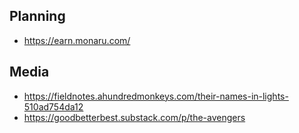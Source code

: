 

## Planning
* https://earn.monaru.com/

## Media
* https://fieldnotes.ahundredmonkeys.com/their-names-in-lights-510ad754da12
* https://goodbetterbest.substack.com/p/the-avengers 